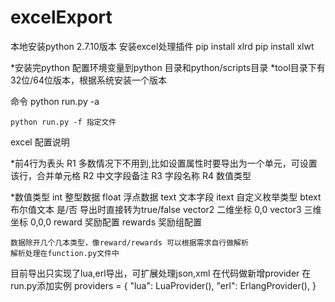 # excelExport
本地安装python 2.7.10版本
安装excel处理插件
pip install xlrd
pip install xlwt

*安装完python 配置环境变量到python 目录和python/scripts目录
*tool目录下有32位/64位版本，根据系统安装一个版本

命令
	python run.py -a

	python run.py -f 指定文件

excel 配置说明

*前4行为表头
	R1 多数情况下不用到,比如设置属性时要导出为一个单元，可设置该行，合并单元格
	R2 中文字段备注
	R3 字段名称
	R4 数值类型

*数值类型
	int      整型数据
	float    浮点数据
	text     文本字段
	itext    自定义枚举类型
	btext    布尔值文本  是/否  导出时直接转为true/false
	vector2  二维坐标 0,0
	vector3  三维坐标 0,0,0
	reward   奖励配置
	rewards  奖励组配置
	
	数据除开几个几本类型，像reward/rewards 可以根据需求自行做解析
	解析处理在function.py文件中
	
目前导出只实现了lua,erl导出，可扩展处理json,xml
在代码做新增provider
在run.py添加实例
providers = {
	"lua": LuaProvider(),
	"erl": ErlangProvider(),
}